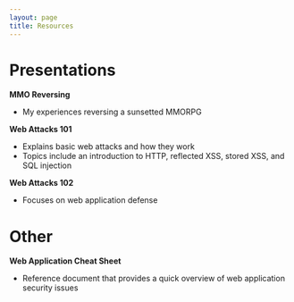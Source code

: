 ```yaml
---
layout: page
title: Resources
---
```


Presentations
======

**MMO Reversing** <a href="MMO Reversing.pdf"><i class="fa fa-link"></i></a>

- My experiences reversing a sunsetted MMORPG

**Web Attacks 101** <a href="Web Attacks 101.pdf"><i class="fa fa-link"></i></a>

- Explains basic web attacks and how they work
- Topics include an introduction to HTTP, reflected XSS, stored XSS, and SQL injection

**Web Attacks 102** <a href="Web Attacks 102.pdf"><i class="fa fa-link"></i></a>

- Focuses on web application defense

Other
======

**Web Application Cheat Sheet** <a href="web-application-cheat-sheet"><i class="fa fa-link"></i></a>

- Reference document that provides a quick overview of web application security issues
